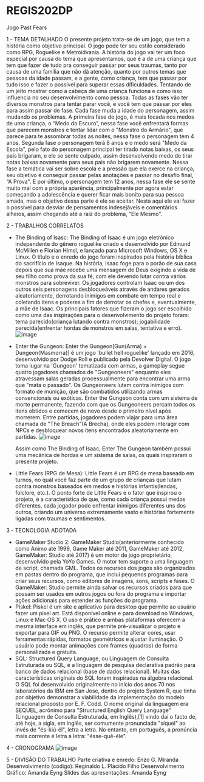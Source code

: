 # REGIS202DP
Jogo Past Fears

1 - TEMA DETALHADO
O presente projeto trata-se de um jogo, que tem a história como objetivo principal. 
O jogo pode ter seu estilo considerado como RPG, Roguelike e Metroidvania. A história do jogo vai ter um foco especial por causa do tema que apresentamos, que é a de uma criança que tem que fazer de tudo pra conseguir passar por seus traumas, tanto por causa de uma família que não dá atenção, quanto por outros temas que pessoas da idade passam, e a gente, como criança, tem que passar por tudo isso e fazer o possível para superar essas dificuldades. Tentando de um jeito mostrar como a cabeça de uma criança funciona e como isso influencia no seu desenvolvimento como pessoa. 
Todas as fases vão ter diversos monstros para tentar parar você, e você tem que passar por eles para assim passar de fase. Cada fase muda a idade do personagem, assim mudando os problemas. 
A primeira fase do jogo, é mais focada nos medos de uma criança, o “Medo do Escuro”, nessa fase você enfrentará formas que parecem monstros e tentar lidar com o "Monstro do Armário", que parece para te assombrar todas as noites, nessa fase o personagem tem 4 anos. 
Segunda fase o personagem terá 8 anos e o medo será "Medo da Escola", pelo fato do personagem principal ter tirado notas baixas, os seus pais brigaram, e ele se sente culpado, assim desenvolvendo medo de tirar notas baixas novamente para seus pais não brigarem novamente. Nessa fase a temática vai ser sobre escola e a pressão que ela exerce na criança, seu objetivo é conseguir passar pelas anotações e passar no desafio final, “A Prova". 
E por último, o personagem tem 12 anos, nessa fase ele se sente muito mal com a própria aparência, principalmente por agora estar começando a adolescência e querer ficar mais bonito para sua pessoa amada, mas o objetivo dessa parte é ele se aceitar. Nesta aqui ele vai fazer o possível para desviar de pensamentos indesejáveis e comentários alheios, assim chegando até a raiz do problema, “Ele Mesmo”.

2 - TRABALHOS CORRELATOS
- The Binding of Isasc: The Binding of Isaac é um jogo eletrônico independente do gênero roguelike criado e desenvolvido por Edmund McMillen e Florian Himsl, e lançado para Microsoft Windows, OS X e Linux. O título e o enredo do jogo foram inspirados pela história bíblica do sacrifício de Isaque. Na história, Isaac foge para o porão de sua casa depois que sua mãe recebe uma mensagem de Deus exigindo a vida de seu filho como prova da sua fé, com ele devendo lutar contra vários monstros para sobreviver. Os jogadores controlam Isaac ou um dos outros seis personagens desbloqueáveis através de andares gerados aleatoriamente, derrotando inimigos em combate em tempo real e coletando itens e poderes a fim de derrotar os chefes e, eventualmente, a mãe de Isaac.
	Os principais fatores que fizeram o jogo ser escolhido como uma das inspirações para o desenvolvimento do projeto foram: tema parecido(criança lutando contra monstros); jogabilidade parecida(enfrentar hordas de monstros em salas, tentativa e erro).
  ![image](https://github.com/regi-lpf/REGIS202DP/assets/101012911/8370d62a-c504-4c23-af54-f4e0a2d50b1a)

  
- Enter the Gungeon: Enter the Gungeon[Gun(Arma) + Dungeon(Masmorra)] é um jogo 'bullet hell roguelike' lançado em 2016, desenvolvido por Dodge Roll e publicado pela Devolver Digital. O jogo toma lugar na 'Gungeon' tematizada com armas, a gameplay segue quatro jogadores chamados de "Gungeoneers" enquanto eles atravessam salas geradas processualmente para encontrar uma arma que "mata o passado". Os Gungeoneers lutam contra inimigos com formato de munição, que são combatidos utilizando armas convencionais ou exóticas. Enter the Gungeon conta com um sistema de morte permanente, fazendo com que os Gungeoneers percam todos os itens obtidos e comecem de novo desde o primeiro nível após morrerem. Entre partidas, jogadores podem viajar para uma área chamada de "The Breach"(A Brecha), onde eles podem interagir com NPCs e desbloquear novos itens encontrados aleatoriamente em partidas.
  ![image](https://github.com/regi-lpf/REGIS202DP/assets/101012911/630e7491-dfc1-4f40-9f8f-55980d6057a5)

  
	Assim como The Binding of Isaac, Enter The Gungeon também possui uma mecânica de hordas e um sistema de salas, os quais inspiraram o presente projeto.
- Little Fears (RPG de Mesa): Little Fears é um RPG de mesa baseado em turnos, no qual você faz parte de um grupo de crianças que lutam contra monstros baseados em medos e histórias infantis(lendas, folclore, etc.). O ponto forte de Little Fears e o fator que inspirou o projeto, é a característica de que, como cada criança possui medos diferentes, cada jogador pode enfrentar inimigos diferentes uns dos outros, criando um universo extremamente vasto e histórias fortemente ligadas com traumas e sentimentos.

3 - TECNOLOGIA ADOTADA
- GameMaker Studio 2: GameMaker Studio(anteriormente conhecido como Animo até 1999, Game Maker até 2011, GameMaker até 2012, GameMaker: Studio até 2017) é um motor de jogo proprietário, desenvolvido pela YoYo Games. O motor tem suporte a uma linguagem de script, chamada GML.
Todos os recursos dos jogos são organizados em pastas dentro do programa, que inclui pequenos programas para criar seus recursos, como editores de imagens, sons, scripts e fases. O GameMaker: Studio permite ainda salvar os recursos criados para que possam ser usados em outros jogos ou fora do programa e importar ações adicionais para estender as funções do programa.
- Piskel: Piskel é um site e aplicativo para desktop que permite ao usuário fazer um pixel art. Está disponível online e para download no Windows, Linux e Mac OS X. O uso é prático e ambas plataformas oferecem a mesma interface em inglês, que permite pré-visualizar o projeto e exportar para GIF ou PNG. O recurso permite alterar cores, usar ferramentas rápidas, formatos geométricos e ajustar iluminação. O usuário pode montar animações com frames (quadros) de forma personalizada e gratuita.
- SQL: Structured Query Language, ou Linguagem de Consulta Estruturada ou SQL, é a linguagem de pesquisa declarativa padrão para banco de dados relacional (base de dados relacional). Muitas das características originais do SQL foram inspiradas na álgebra relacional.
O SQL foi desenvolvido originalmente no início dos anos 70 nos laboratórios da IBM em San Jose, dentro do projeto System R, que tinha por objetivo demonstrar a viabilidade da implementação do modelo relacional proposto por E. F. Codd. O nome original da linguagem era SEQUEL, acrônimo para "Structured English Query Language" (Linguagem de Consulta Estruturada, em Inglês),[1] vindo daí o facto de, até hoje, a sigla, em inglês, ser comumente pronunciada "síquel" ao invés de "és-kiú-él", letra a letra. No entanto, em português, a pronúncia mais corrente é letra a letra: "ésse-quê-éle".


4 - CRONOGRAMA
![image](https://github.com/regi-lpf/REGIS202DP/assets/101012911/914b1aa9-d2f8-4acc-9641-b2c6a00e0f07)

5 - DIVISÃO DO TRABALHO
Parte criativa e enredo: Enzo G. Miranda
Desenvolvimento (código): Reginaldo L. Plácido Filho
Desenvolvimento Gráfico: Amanda Eyng
Slides das apresentações: Amanda Eyng



